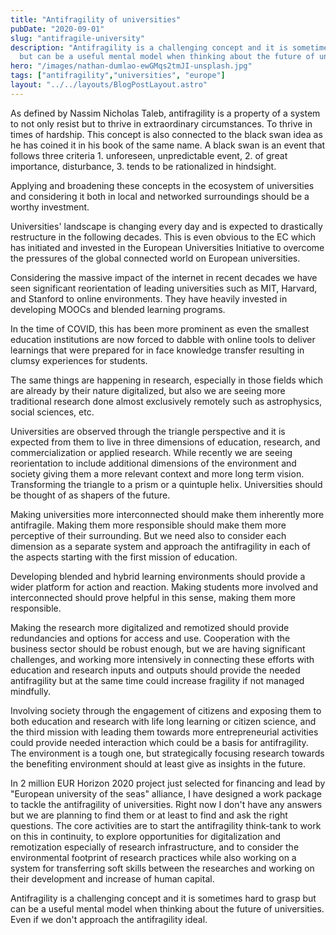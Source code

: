 ```yaml
---
title: "Antifragility of universities"
pubDate: "2020-09-01"
slug: "antifragile-university"
description: "Antifragility is a challenging concept and it is sometimes hard to grasp
  but can be a useful mental model when thinking about the future of universities."
hero: "/images/nathan-dumlao-ewGMqs2tmJI-unsplash.jpg"
tags: ["antifragility","universities", "europe"]
layout: "../../layouts/BlogPostLayout.astro"
---
```


As defined by Nassim Nicholas Taleb, antifragility is a property of a system to not only resist but to thrive in extraordinary circumstances. To thrive in times of hardship. This concept is also connected to the black swan idea as he has coined it in his book of the same name. A black swan is an event that follows three criteria 1. unforeseen, unpredictable event, 2. of great importance, disturbance, 3. tends to be rationalized in hindsight.

Applying and broadening these concepts in the ecosystem of universities and considering it both in local and networked surroundings should be a worthy investment.

Universities' landscape is changing every day and is expected to drastically restructure in the following decades. This is even obvious to the EC which has initiated and invested in the European Universities Initiative to overcome the pressures of the global connected world on European universities.

Considering the massive impact of the internet in recent decades we have seen significant reorientation of leading universities such as MIT, Harvard, and Stanford to online environments. They have heavily invested in developing MOOCs and blended learning programs.

In the time of COVID, this has been more prominent as even the smallest education institutions are now forced to dabble with online tools to deliver learnings that were prepared for in face knowledge transfer resulting in clumsy experiences for students.

The same things are happening in research, especially in those fields which are already by their nature digitalized, but also we are seeing more traditional research done almost exclusively remotely such as astrophysics, social sciences, etc.

Universities are observed through the triangle perspective and it is expected from them to live in three dimensions of education, research, and commercialization or applied research. While recently we are seeing reorientation to include additional dimensions of the environment and society giving them a more relevant context and more long term vision. Transforming the triangle to a prism or a quintuple helix. Universities should be thought of as shapers of the future.

Making universities more interconnected should make them inherently more antifragile. Making them more responsible should make them more perceptive of their surrounding. But we need also to consider each dimension as a separate system and approach the antifragility in each of the aspects starting with the first mission of education.

Developing blended and hybrid learning environments should provide a wider platform for action and reaction. Making students more involved and interconnected should prove helpful in this sense, making them more responsible.

Making the research more digitalized and remotized should provide redundancies and options for access and use. Cooperation with the business sector should be robust enough, but we are having significant challenges, and working more intensively in connecting these efforts with education and research inputs and outputs should provide the needed antifragility but at the same time could increase fragility if not managed mindfully.

Involving society through the engagement of citizens and exposing them to both education and research with life long learning or citizen science, and the third mission with leading them towards more entrepreneurial activities could provide needed interaction which could be a basis for antifragility. The environment is a tough one, but strategically focusing research towards the benefiting environment should at least give as insights in the future.

In 2 million EUR Horizon 2020 project just selected for financing and lead by "European university of the seas" alliance, I have designed a work package to tackle the antifragility of universities. Right now I don't have any answers but we are planning to find them or at least to find and ask the right questions. The core activities are to start the antifragility think-tank to work on this in continuity, to explore opportunities for digitalization and remotization especially of research infrastructure, and to consider the environmental footprint of research practices while also working on a system for transferring soft skills between the researches and working on their development and increase of human capital.

Antifragility is a challenging concept and it is sometimes hard to grasp but can be a useful mental model when thinking about the future of universities. Even if we don't approach the antifragility ideal.